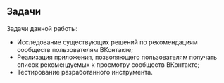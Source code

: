 ## Задачи

Задачи данной работы:
- Исследование существующих решений по рекомендациям сообществ пользователям ВКонтакте;
- Реализация приложения, позволяющего пользователям получать список рекомендуемых к просмотру сообществ ВКонтакте;
- Тестирование разработанного инструмента.